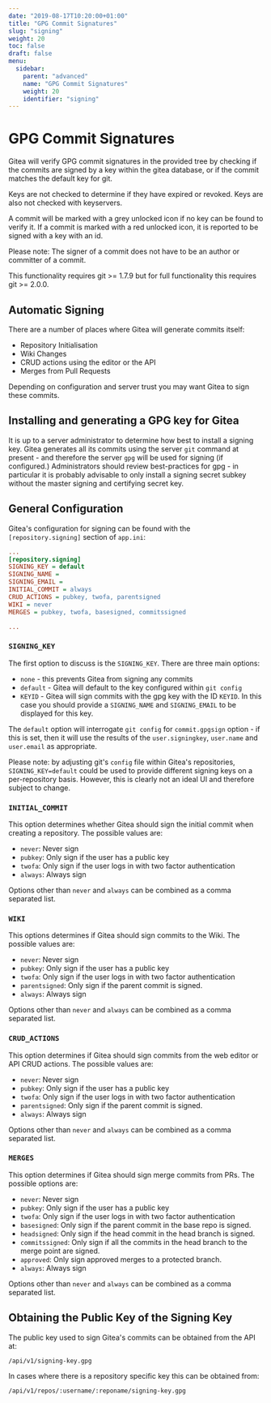 ```yaml
---
date: "2019-08-17T10:20:00+01:00"
title: "GPG Commit Signatures"
slug: "signing"
weight: 20
toc: false
draft: false
menu:
  sidebar:
    parent: "advanced"
    name: "GPG Commit Signatures"
    weight: 20
    identifier: "signing"
---
```


# GPG Commit Signatures

Gitea will verify GPG commit signatures in the provided tree by
checking if the commits are signed by a key within the gitea database,
or if the commit matches the default key for git.

Keys are not checked to determine if they have expired or revoked.
Keys are also not checked with keyservers.

A commit will be marked with a grey unlocked icon if no key can be
found to verify it. If a commit is marked with a red unlocked icon,
it is reported to be signed with a key with an id.

Please note: The signer of a commit does not have to be an author or
committer of a commit.

This functionality requires git >= 1.7.9 but for full functionality
this requires git >= 2.0.0.

## Automatic Signing

There are a number of places where Gitea will generate commits itself:

* Repository Initialisation
* Wiki Changes
* CRUD actions using the editor or the API
* Merges from Pull Requests

Depending on configuration and server trust you may want Gitea to
sign these commits.

## Installing and generating a GPG key for Gitea

It is up to a server administrator to determine how best to install
a signing key. Gitea generates all its commits using the server `git`
command at present - and therefore the server `gpg` will be used for
signing (if configured.) Administrators should review best-practices
for gpg - in particular it is probably advisable to only install a
signing secret subkey without the master signing and certifying secret
key.

## General Configuration

Gitea's configuration for signing can be found with the
`[repository.signing]` section of `app.ini`:

```ini
...
[repository.signing]
SIGNING_KEY = default
SIGNING_NAME =
SIGNING_EMAIL =
INITIAL_COMMIT = always
CRUD_ACTIONS = pubkey, twofa, parentsigned
WIKI = never
MERGES = pubkey, twofa, basesigned, commitssigned

...
```

### `SIGNING_KEY`

The first option to discuss is the `SIGNING_KEY`. There are three main
options:

* `none` - this prevents Gitea from signing any commits
* `default` - Gitea will default to the key configured within
`git config`
* `KEYID` - Gitea will sign commits with the gpg key with the ID
`KEYID`. In this case you should provide a `SIGNING_NAME` and
`SIGNING_EMAIL` to be displayed for this key.

The `default` option will interrogate `git config` for
`commit.gpgsign` option - if this is set, then it will use the results
of the `user.signingkey`, `user.name` and `user.email` as appropriate.

Please note: by adjusting git's `config` file within Gitea's
repositories, `SIGNING_KEY=default` could be used to provide different
signing keys on a per-repository basis. However, this is clearly not an
ideal UI and therefore subject to change.

### `INITIAL_COMMIT`

This option determines whether Gitea should sign the initial commit
when creating a repository. The possible values are:

* `never`: Never sign
* `pubkey`: Only sign if the user has a public key
* `twofa`: Only sign if the user logs in with two factor authentication
* `always`: Always sign

Options other than `never` and `always` can be combined as a comma
separated list.

### `WIKI`

This options determines if Gitea should sign commits to the Wiki.
The possible values are:

* `never`: Never sign
* `pubkey`: Only sign if the user has a public key
* `twofa`: Only sign if the user logs in with two factor authentication
* `parentsigned`: Only sign if the parent commit is signed.
* `always`: Always sign

Options other than `never` and `always` can be combined as a comma
separated list.

### `CRUD_ACTIONS`

This option determines if Gitea should sign commits from the web
editor or API CRUD actions. The possible values are:

* `never`: Never sign
* `pubkey`: Only sign if the user has a public key
* `twofa`: Only sign if the user logs in with two factor authentication
* `parentsigned`: Only sign if the parent commit is signed.
* `always`: Always sign

Options other than `never` and `always` can be combined as a comma
separated list.

### `MERGES`

This option determines if Gitea should sign merge commits from PRs.
The possible options are:

* `never`: Never sign
* `pubkey`: Only sign if the user has a public key
* `twofa`: Only sign if the user logs in with two factor authentication
* `basesigned`: Only sign if the parent commit in the base repo is signed.
* `headsigned`: Only sign if the head commit in the head branch is signed.
* `commitssigned`: Only sign if all the commits in the head branch to the merge point are signed.
* `approved`: Only sign approved merges to a protected branch.
* `always`: Always sign

Options other than `never` and `always` can be combined as a comma
separated list.

## Obtaining the Public Key of the Signing Key

The public key used to sign Gitea's commits can be obtained from the API at:

```
/api/v1/signing-key.gpg
```

In cases where there is a repository specific key this can be obtained from:

```
/api/v1/repos/:username/:reponame/signing-key.gpg
```
